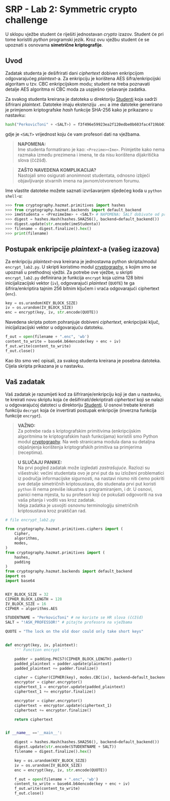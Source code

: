 # SRP - Lab 2: Symmetric crypto challenge

U sklopu vježbe student će riješiti jednostavan _crypto_ izazov. Student će pri tome koristiti _python_ programski jezik. Kroz ovu vježbu student će se upoznati s osnovama **simetrične kriptografije**.

## Uvod

Zadatak studenta je dešifrirati dani _ciphertext_ dobiven enkripcijom odgovarajućeg _plaintext_-a. Za enkripciju je korištena AES šifra/enkripcijski algoritam u tzv. CBC enkripcijskom modu; student ne treba poznavati detalje AES algoritma ni CBC moda za uspješno rješavanje zadatka.

Za svakog studenta kreirana je datoteka u direktoriju [Studenti](Studenti) koja sadrži šifrirani _plaintext_. Datoteke imaju ekstenziju `.enc` a ime datoteke generirano je primjenom kriptografske _hash_ funkcije SHA-256 kako je prikazano u nastavku:

```python
hash("PerkovicToni" + <SALT>) = f3f496e59923ea2f120edbe0b603fac4719bb01e250e9534e401af6f1edb0a5e
```

gdje je `<SALT>` vrijednost koju će vam profesori dati na vježbama.

> **NAPOMENA:**  
> Ime studenta formatirano je kao: `<Prezime><Ime>`. Primjetite kako nema razmaka između prezimena i imena, te da nisu korištena dijakritička slova (čćžšđ).

> **ZAŠTO NAVEDENA KOMPLIKACIJA?**  
> Nastojali smo osigurati anonimnost studentata, odnosno izbjeći objavljivanje stvarnih imena na javnom/otvorenom forumu.

Ime vlastite datoteke možete saznati izvršavanjem sljedećeg koda u `python shell`-u:

```python
>>> from cryptography.hazmat.primitives import hashes
>>> from cryptography.hazmat.backends import default_backend
>>> imeStudenta = <PrezimeIme> + <SALT> # NAPOMENA: SALT dobivate od profesora
>>> digest = hashes.Hash(hashes.SHA256(), backend=default_backend())
>>> digest.update(str.encode(imeStudenta))
>>> filename = digest.finalize().hex()
>>> print(filename)
```

## Postupak enkripcije _plaintext_-a (vašeg izazova)

Za enkripciju _plaintext_-ova kreirana je jednostavna python skripta/modul `encrypt_lab2.py`. U skripti koristimo modul [cryptography](https://cryptography.io), s kojim smo se upoznali u prethodnoj vježbi. Za potrebe ove vježbe, u skripti `encrypt_lab2.py` definirana je funkcija `encrypt` koja uzima 128 bitni inicijalizacijski vektor (`iv`), odgovarajući _plaintext_ (`QUOTE`) te ga šifrira/enkriptira tajnim 256 bitnim ključem i vraća odgovarajući ciphertext (`enc`).

```python
key = os.urandom(KEY_BLOCK_SIZE)
iv = os.urandom(IV_BLOCK_SIZE)
enc = encrypt(key, iv, str.encode(QUOTE))
```

Navedena skripta potom pohranjuje dobiveni _ciphertext_, enkripcijski ključ, inicijalizacijski vektor u odgovarajuću datoteku.

```python
f_out = open(filename + ".enc", 'wb')
content_to_write = base64.b64encode(key + enc + iv)
f_out.write(content_to_write)
f_out.close()
```

Kao što smo već opisali, za svakog studenta kreirana je posebna datoteka. Cijela skripta prikazana je u nastavku.

## Vaš zadatak

Vaš zadatak je razumijeti kod za šifriranje/enkripciju koji je dan u nastavku, te kreirati novu skriptu koja će dešifrirati/dekriptirati _ciphertext_ koji se nalazi u odgovarajućoj datoteci u direktoriju [Studenti](Studenti). U osnovi trebate kreirati funkciju `decrypt` koja će invertirati postupak enkripcije (inverzna funkcija funkcije `encrypt`).

> **VAŽNO:**  
> Za potrebe rada s kriptografskim primitivima (enkripcijskim algoritmima te kriptografskim hash funkcijama) koristili smo Python modul [cryptography](https://cryptography.io). Na web stranicama modula dana su detaljna objašnjenja korištenja kriptografskih primitiva sa primjerima (receptima).

> **U SLUČAJU PANIKE:**  
> Na prvi pogled zadatak može izgledati _zastrašujuće_. Razlozi su višestruki: većini studentata ovo je prvi put da su izloženi problematici iz područja informacijske sigurnosti, na nastavi nismo niti ćemo pokriti sve detalje simetričnih kriptosustava, dio studenata prvi put koristi `python` ili nema previše iskustva s programiranjem, i dr. U osnovi, panici nema mjesta, tu su profesori koji će pokušati odgovoriti na sva vaša pitanja i voditi vas kroz zadatak.  
> Ideja zadatka je usvojiti osnovnu terminologiju simetričnih kriptosustava kroz praktičan rad.

```python
# file encrypt_lab2.py

from cryptography.hazmat.primitives.ciphers import (
    Cipher,
    algorithms,
    modes,
)
from cryptography.hazmat.primitives import (
    hashes,
    padding
)
from cryptography.hazmat.backends import default_backend
import os
import base64


KEY_BLOCK_SIZE = 32
CIPHER_BLOCK_LENGTH = 128
IV_BLOCK_SIZE = 16
CIPHER = algorithms.AES

STUDENTNAME = "PerkovicToni" # ne koriste se HR slova (čćžšđ)
SALT = "!ASK_PROFESSOR!" # pitajte profesora na vježbama

QUOTE = "The lock on the old door could only take short keys"


def encrypt(key, iv, plaintext):
    ''' Function encrypt '''

    padder = padding.PKCS7(CIPHER_BLOCK_LENGTH).padder()
    padded_plaintext = padder.update(plaintext)
    padded_plaintext += padder.finalize()

    cipher = Cipher(CIPHER(key), modes.CBC(iv), backend=default_backend())
    encryptor = cipher.encryptor()
    ciphertext_1 = encryptor.update(padded_plaintext)
    ciphertext_1 += encryptor.finalize()

    encryptor = cipher.encryptor()
    ciphertext = encryptor.update(ciphertext_1)
    ciphertext += encryptor.finalize()

    return ciphertext


if __name__ =='__main__':

    digest = hashes.Hash(hashes.SHA256(), backend=default_backend())
    digest.update(str.encode(STUDENTNAME + SALT))
    filename = digest.finalize().hex()

    key = os.urandom(KEY_BLOCK_SIZE)
    iv = os.urandom(IV_BLOCK_SIZE)
    enc = encrypt(key, iv, str.encode(QUOTE))

    f_out = open(filename + ".enc", 'wb')
    content_to_write = base64.b64encode(key + enc + iv)
    f_out.write(content_to_write)
    f_out.close()
```
